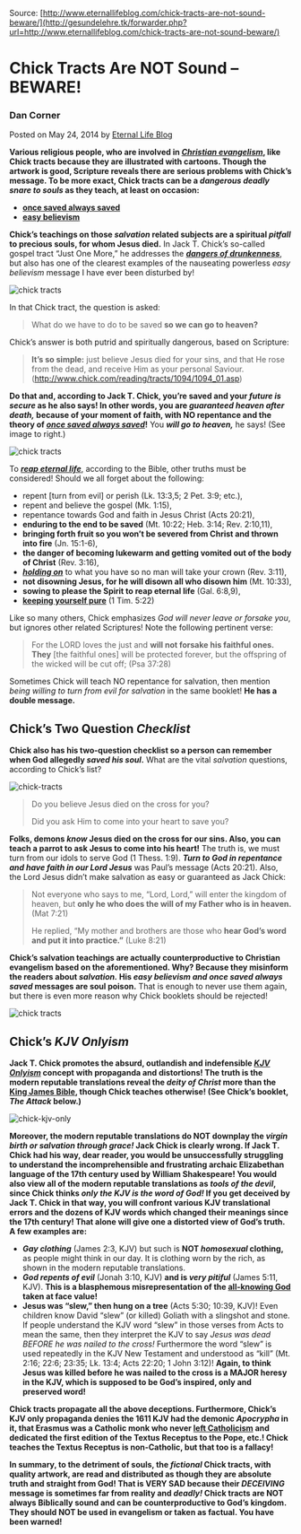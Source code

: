<!--t Chick Tracts Are NOT Sound – BEWARE! t-->
<!--d  d-->

Source: [http://www.eternallifeblog.com/chick-tracts-are-not-sound-beware/](http://gesundelehre.tk/forwarder.php?url=http://www.eternallifeblog.com/chick-tracts-are-not-sound-beware/)


# Chick Tracts Are NOT Sound – BEWARE!

### Dan Corner

Posted on May 24, 2014 by [Eternal Life Blog](http://www.eternallifeblog.com/author/danc/ "View all posts by Eternal Life Blog")


**Various religious people, who are involved in [_Christian evangelism_](http://www.evangelicaloutreach.org/christian-evangelism.htm "Christian Evangelism"), like Chick tracts because they are illustrated with cartoons. Though the artwork is good, Scripture reveals there are serious problems with Chick’s message. To be more exact, Chick tracts can be a _dangerous deadly snare to souls_ as they teach, at least on occasion:**

-  [**once saved always saved**](http://www.evangelicaloutreach.org/eternal-security.htm "Eternal Security or Conditional Security")
-  [**easy believism**](http://www.eternallifeblog.com/2014/03/07/lord-jesus-worthless-counterfeits/)

**Chick’s teachings on those _salvation_ related subjects are a spiritual _pitfall_ to precious souls, for whom Jesus died.** In Jack T. Chick’s so-called gospel tract “Just One More,” he addresses the [_**dangers of drunkenness**_](http://www.evangelicaloutreach.org/drunk.htm "The Dangers Of Drunkenness"), but also has one of the clearest examples of the nauseating powerless _easy believism_ message I have ever been disturbed by!

![chick tracts](../../files/pictures/chick-tracts-eternal-security.gif "chick tracts") 

In that Chick tract, the question is asked:

> What do we have to do to be saved **so we can go to heaven?**

Chick’s answer is both putrid and spiritually dangerous, based on Scripture:

> **It’s so simple:** just believe Jesus died for your sins, and that He rose from the dead, and receive Him as your personal Saviour. (http://www.chick.com/reading/tracts/1094/1094_01.asp)

**Do that and, according to Jack T. Chick, you’re saved and your _future is secure_ as he also says! In other words, you are _guaranteed heaven after death,_ because of your moment of faith, with NO repentance and the theory of [_once saved always saved_](http://www.eternallifeblog.com/category/once-saved-always-saved/ "Once Saved Always Saved")!** You **_will go to heaven,_** he says! (See image to right.)

![chick tracts](../../files/pictures/chick-tracts-osas.gif "chick tracts")

To [_**reap eternal life**_](http://www.eternallifeblog.com/2012/10/02/requirements-eternal-life/ "Reap Eternal Life"), according to the Bible, other truths must be considered! Should we all forget about the following:

-   repent [turn from evil] or perish (Lk. 13:3,5; 2 Pet. 3:9; etc.),
-   repent and believe the gospel (Mk. 1:15),
-   repentance towards God and faith in Jesus Christ (Acts 20:21),
-   **enduring to the end to be saved** (Mt. 10:22; Heb. 3:14; Rev. 2:10,11),
-   **bringing forth fruit so you won’t be severed from Christ and thrown into fire** (Jn. 15:1-6),
-   **the danger of becoming lukewarm and getting vomited out of the body of Christ** (Rev. 3:16),
-   [_**holding on**_](http://www.eternallifeblog.com/2012/01/27/hold/ "Hold On") to what you have so no man will take your crown (Rev. 3:11),
-   **not disowning Jesus, for he will disown all who disown him** (Mt. 10:33),
-   **sowing to please the Spirit to reap eternal life** (Gal. 6:8,9),
-   [**keeping yourself pure**](http://www.evangelicaloutreach.org/keep-yourself-pure.htm "Keep Yourself Pure") (1 Tim. 5:22)

Like so many others, Chick emphasizes _God will never leave or forsake you_, but ignores other related Scriptures! Note the following pertinent verse:

> For the LORD loves the just and **will not forsake his faithful ones.** **They** [the faithful ones] will be protected forever, but the offspring of the wicked will be cut off; (Psa 37:28)

Sometimes Chick will teach NO repentance for salvation, then mention _being willing to turn from evil for salvation_ in the same booklet! **He has a double message.**


## Chick’s Two Question _Checklist_

**Chick also has his two-question checklist so a person can remember when God allegedly _saved his soul_.** What are the vital _salvation_ questions, according to Chick’s list?

![chick-tracts](../../files/pictures/chick-questions.gif "chick-tracts")

> Do you believe Jesus died on the cross for you?
> 
> Did you ask Him to come into your heart to save you?

**Folks, demons _know_ Jesus died on the cross for our sins. Also, you can teach a parrot to ask Jesus to come into his heart!** The truth is, we must turn from our idols to serve God (1 Thess. 1:9). _**Turn to God in repentance and have faith in our Lord Jesus**_ was Paul’s message  (Acts 20:21). Also, the Lord Jesus didn’t make salvation as easy or guaranteed as Jack Chick:

> Not everyone who says to me, “Lord, Lord,” will enter the kingdom of heaven, but **only he who does the will of my Father who is in heaven.**  (Mat 7:21)
> 
> He replied, “My mother and brothers are those who **hear God’s word and put it into practice.”** (Luke 8:21)

**Chick’s salvation teachings are actually counterproductive to Christian evangelism based on the aforementioned. Why? Because they misinform the readers about _salvation._ His _easy believism and once saved always saved_ messages are soul poison.** That is enough to never use them again, but there is even more reason why Chick booklets should be rejected!

![chick tracts](../../files/pictures/jack-chick-not-going-to-hell.gif "chick tracts")


## Chick’s _KJV Onlyism_

**Jack T. Chick promotes the absurd, outlandish and indefensible [_KJV Onlyism_](http://www.eternallifeblog.com/category/king-james-bible/ "King James Bible") concept with propaganda and distortions! The truth is the modern reputable translations reveal the _deity of Christ_ more than the [King James Bible](http://www.evangelicaloutreach.org/KJonly.htm "King James Only Movement"), though Chick teaches otherwise! (See Chick’s booklet, _The Attack_ below.)** 

![chick-kjv-only](../../files/pictures/jack-chick-kjv-only.gif "chick-kjv-only") 

**Moreover, the modern reputable translations do NOT downplay the _virgin birth or salvation through grace!_ Jack Chick is clearly wrong. If Jack T. Chick had his way, dear reader, you would be unsuccessfully struggling to understand the incomprehensible and frustrating archaic Elizabethan language of the 17th century used by William Shakespeare! You would also view all of the modern reputable translations as _tools of the devil_, since Chick thinks _only_ _the KJV is the word of God!_ If you get deceived by Jack T. Chick in that way, you will confront various KJV translational errors and the dozens of KJV words which changed their meanings since the 17th century! That alone will give one a distorted view of God’s truth. A few examples are:**

-   **_Gay clothing_** (James 2:3, KJV) but such is **NOT _homosexual_ clothing,** as people might think in our day. It is clothing worn by the rich, as shown in the modern reputable translations.
-   **_God repents of evil_** (Jonah 3:10, KJV) **and is _very pitiful_** (James 5:11, KJV). **This is a blasphemous misrepresentation of the [all-knowing God](http://www.eternallifeblog.com/2014/03/21/fallacy-open-theism/ "Fallacy Of Open Theism") taken at face value!**
-   **Jesus was “slew,” then hung on a tree** (Acts 5:30; 10:39, KJV)! Even children know David “slew” (or killed) Goliath with a slingshot and stone. If people understand the KJV word “slew” in those verses from Acts to mean the same, then they interpret the KJV to say _Jesus was dead BEFORE he was nailed to the cross!_ Furthermore the word “slew” is used repeatedly in the KJV New Testament and understood as “kill” (Mt. 2:16; 22:6; 23:35; Lk. 13:4; Acts 22:20; 1 John 3:12)! **Again, to think Jesus was killed before he was nailed to the cross is a MAJOR heresy in the KJV, which is supposed to be God’s inspired, only and preserved word!**

**Chick tracts propagate all the above deceptions. Furthermore, Chick’s KJV only propaganda denies the 1611 KJV had the demonic _Apocrypha_ in it, that Erasmus was a Catholic monk who never [left Catholicism](http://www.evangelicaloutreach.org/catholic.htm "Former Roman Catholic") and dedicated the first edition of the Textus Receptus to the Pope, etc.! Chick teaches the Textus Receptus is non-Catholic, but that too is a fallacy!**

**In summary, to the detriment of souls, the _fictional_ Chick tracts, with quality artwork, are read and distributed as though they are absolute truth and straight from God! That is VERY SAD because their _DECEIVING_ message is sometimes far from reality and _deadly!_ Chick tracts are NOT always Biblically sound and can be counterproductive to God’s kingdom. They should NOT be used in evangelism or taken as factual. You have been warned!**